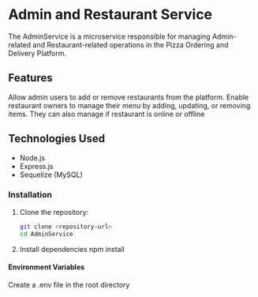 # Admin and Restaurant Service

The AdminService is a microservice responsible for managing Admin-related and Restaurant-related operations in the Pizza Ordering and Delivery Platform.

## Features

Allow admin users to add or remove restaurants from the platform.
Enable restaurant owners to manage their menu by adding, updating, or removing items.
They can also manage if restaurant is online or offline

## Technologies Used

- Node.js
- Express.js
- Sequelize (MySQL)

### Installation

1. Clone the repository:

   ```bash
   git clone <repository-url>
   cd AdminService

2. Install dependencies
    npm install

#### Environment Variables

Create a .env file in the root directory 
